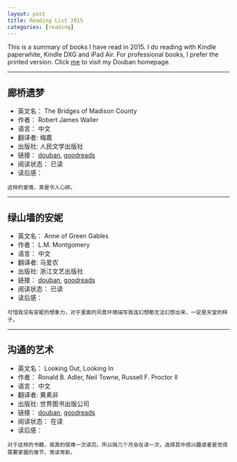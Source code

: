 ```yaml
---
layout: post
title: Reading List 2015 
categories: [reading]
---
```


This is a summary of books I have read in 2015. I do reading with Kindle paperwhite, Kindle DXG and iPad Air. For professional books, I prefer the printed version. 
Click [me](http://www.douban.com/people/wsbd2018/) to visit my Douban homepage.

------

## 廊桥遗梦 ##
+ 英文名：   The Bridges of Madison County
+ 作者：   Robert James Waller
+ 语言：   中文
+ 翻译者:   梅嘉 
+ 出版社:   人民文学出版社
+ 链接：   [douban](http://book.douban.com/subject/1011702/), [goodreads](https://www.goodreads.com/book/show/83674.The_Bridges_of_Madison_County)
+ 阅读状态：   已读
+ 读后感：   
```
这样的爱情，真是令人心碎。
```

------

## 绿山墙的安妮 ##
+ 英文名：   Anne of Green Gables
+ 作者：   L.M. Montgomery
+ 语言：   中文
+ 翻译者:   马爱农
+ 出版社:   浙江文艺出版社
+ 链接：   [douban](http://book.douban.com/subject/1064841/), [goodreads](https://www.goodreads.com/book/show/8127.Anne_of_Green_Gables)
+ 阅读状态：   已读
+ 读后感：   
```
可惜我没有安妮的想象力，对于里面的风景环境描写我连幻想都无法幻想出来，一定是天堂的样子。
```

------

## 沟通的艺术 ##
+ 英文名：   Looking Out, Looking In
+ 作者：   Ronald B. Adler, Neil Towne, Russell F. Proctor II
+ 语言：   中文
+ 翻译者:   黄素非
+ 出版社:   世界图书出版公司
+ 链接：   [douban](http://book.douban.com/subject/5321463/), [goodreads](https://www.goodreads.com/book/show/25340.Looking_Out_Looking_In)
+ 阅读状态：   在读
+ 读后感：   
```
对于这样的书籍，我真的很难一次读完。所以隔几个月会在读一次，选择其中感兴趣或者是觉得需要掌握的章节，常读常新。

```



